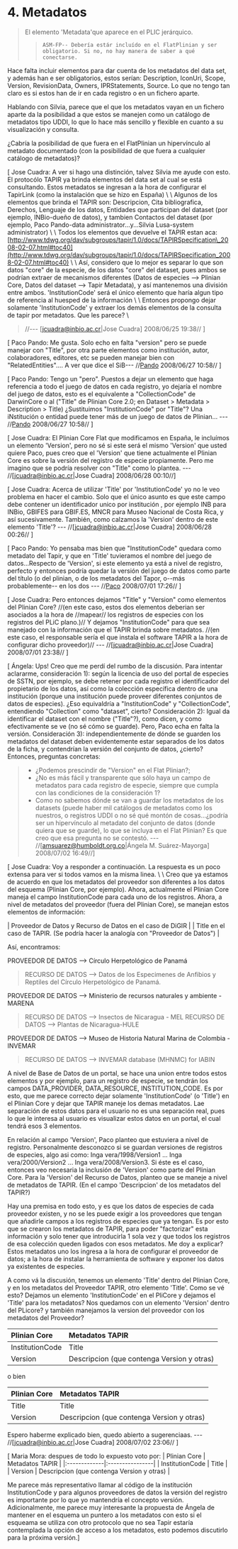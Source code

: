 # 4. Metadatos #

> El elemento 'Metadata'que aparece en el PLIC jerárquico.
> > `ASM-FP-- Debería estár incluído en el FlatPlinian y ser obligatorio. Si no, no hay manera de saber a qué conectarse.`

Hace falta incluir elementos para dar cuenta de los metadatos del data set, y además han e ser obligatorios, estos serían:  Description, IconUri, Scope, Version, RevisionData, Owners, IPRStatements, Source. Lo que no tengo tan claro es si estos han de ir en cada registro o en un fichero aparte.

Hablando con Silvia, parece que el que los metadatos vayan en un fichero aparte da la posibilidad a que estos se manejen como un catálogo de metadatos tipo UDDI, lo que lo hace más sencillo y flexible en cuanto a su visualización y consulta.

¿Cabría la posibilidad de que fuera en el FlatPlinian un hipervínculo al metadato documentado (con la posibilidad de que fuera a cualquier catálogo de metadatos)?

[ Jose Cuadra: A ver si hago una distinción, talvez Silvia me ayude con esto. El protocólo TAPIR ya brinda elementos del data set al cual se está consultando. Estos metadatos se ingresan a la hora de configurar el TapirLink (como la instalación que se hizo en España)
\\
\\
Algunos de los elementos que brinda el TAPIR son: Descripcion, Cita bibliografica, Derechos, Lenguaje de los datos, Entidades que participan del dataset (por ejemplo, INBio-dueño de datos), y tambien Contactos del dataset (por ejemplo, Paco Pando-data administrator...y...Silvia Lusa-system administrator)
\\
\\
Todos los elementos que devuelve el TAPIR estan aca:
[http://www.tdwg.org/dav/subgroups/tapir/1.0/docs/TAPIRSpecification\_2008-02-07.html#toc40](http://www.tdwg.org/dav/subgroups/tapir/1.0/docs/TAPIRSpecification_2008-02-07.html#toc40)
\\
\\
Así, considero que lo mejor es separar lo que son datos "core" de la especie,  de los datos "core" del dataset, pues ambos se podrían extraer de mecanismos diferentes (Datos de especies --> Plinian Core, Datos del dataset --> Tapir Metadata), y así mantenemos una división entre ambos. 'InstitutionCode' será el único elemento que haría algun tipo de referencia al huesped de la información
\\
\\
Entonces propongo dejar solamente 'InstitutionCode' y extraer los demás elementos de la consulta de tapir por metadatos. Que les parece?
\\

> //--- [jcuadra@inbio.ac.cr|Jose Cuadra] 2008/06/25 19:38//
]

[ Paco Pando:
Me gusta. Solo echo en falta "version" pero se puede manejar con "Title", por otra parte elementos como institución, autor, colaboradores, editores, etc se pueden manejar bien con  "RelatedEntities"…. A ver que dice el SiB--- //[Pando](Paco.md) 2008/06/27 10:58// ]

[ Paco Pando:
Tengo un "pero". Puestos a dejar un elemento que haga referencia a todo el juego de datos en cada registro, yo dejaría el nombre del juego de datos, esto es el equivalente a "CollectionCode" de DarwinCore o al ("Title" de Plinian Core 2.0; en Dataset > Metadata >  Description > Title) ¿Sustituimos "InstitutionCode" por "Title"? Una iNstitución o entidad puede tener más de un juego de datos de Plinian… --- //[Pando](Paco.md) 2008/06/27 10:58// ]

[ Jose Cuadra:
El Plinian Core Flat que modificamos en España, le incluímos un elemento 'Version', pero no sé si este será el mismo 'Version' que usted quiere Paco, pues creo que el 'Version' que tiene actualmente el Plinian Core es sobre la versión del registro de especie propiamente. Pero me imagino que se podría resolver con "Title" como lo plantea.  --- //[jcuadra@inbio.ac.cr|Jose Cuadra] 2008/06/28 00:10//]

[ Jose Cuadra:
Acerca de utilizar 'Title' por 'InstitutionCode' yo no le veo problema en hacer el cambio. Solo que el único asunto es que este campo debe contener un identificador unico por institución , por ejemplo INB para INBio, GBIFES para GBIF.ES, MNCR para Museo Nacional de Costa Rica, y así sucesivamente. También, como calzamos la 'Version' dentro de este elemento 'Title'?  --- //[jcuadra@inbio.ac.cr|Jose Cuadra] 2008/06/28 00:26// ]

[ Paco Pando:
Yo pensaba mas bien que "InstitutionCode" quedara como metadato del Tapir, y que en  'Title' tuvieramos el nombre del juego de datos...Respecto de 'Version', si este elemento ya está a nivel de registro, perfecto y entonces podría quedar la versión del juego de datos como parte del título (o del plinian, o de los metadatos del Tapor, o--más probablemente-- en los dos  --- //[Paco](Paco.md) 2008/07/01 17:26// ]

[ Jose Cuadra:
Pero entonces dejamos "Title" y "Version" como elementos del Plinian Core? //(en este caso, estos dos elementos deberian ser asociados a la hora de //mapear// los registros de especies con los registros del PLiC plano.)// Y dejamos "InstitutionCode" para que sea manejado con la información que el TAPIR brinda sobre metadatos. //(en este caso, el responsable sería el que instala el software TAPIR a la hora de configurar dicho proveedor)//     --- //[jcuadra@inbio.ac.cr|Jose Cuadra] 2008/07/01 23:38// ]

[ Ángela: Ups! Creo que me perdí del rumbo de la discusión. Para intentar aclararme, consideración 1): según la licencia de uso del portal de especies de SSTN, por ejemplo, se debe retener por cada registro el identificador del propietario de los datos, así como la colección específica dentro de una institución (porque una institución puede proveer diferentes conjuntos de datos de especies). ¿Eso equivaldría a "InstitutionCode" y "CollectionCode", entendiendo "Collection" como "dataset", cierto? Consideración 2): Igual da identificar el dataset con el nombre ("Title"?), como dicen, y como efectivamente se ve (no sé cómo se guarde). Pero, Paco echa en falta la versión. Consideración 3): independientemente de dónde se guarden los metadatos del dataset deben evidentemente estar separados de los datos de la ficha, y contendrían la versión del conjunto de datos, ¿cierto? Entonces, preguntas concretas:
> - ¿Podemos prescindir de "Version" en el Flat Plinian?;
> - ¿No es más fácil y transparente que sólo haya un campo de metadatos para cada registro de especie, siempre que cumpla con las condiciones de la consideración 1?
> - Como no sabemos dónde se van a guardar los metadatos de los datasets (puede haber mil catálogos de metadatos como los nuestros, o registros UDDI o no sé qué montón de cosas...¿podría ser un hipervínculo al metadato del conjunto de datos (donde quiera que se guarde), lo que se incluya en el Flat Plinian? Es que creo que esa pregunta no se contestó.
> --- //[amsuarez@humboldt.org.co|Ángela M. Suárez-Mayorga] 2008/07/02 16:49//]


[ Jose Cuadra: Voy a responder a continuación. La respuesta es un poco extensa para ver si todos vamos en la misma linea.
\\
\\
Creo que ya estamos de acuerdo en que los metadatos del proveedor son diferentes a los datos del esquema (Plinian Core, por ejemplo). Ahora, actualmente el Plinian Core maneja el campo InstitutionCode para cada uno de los registros. Ahora, a nivel de metadatos del proveedor (fuera del Plinian Core), se manejan estos elementos de información:

| Proveedor de Datos y Recurso de Datos en el caso de DiGIR |
| Title en el caso de TAPIR. (Se podría hacer la analogía con "Proveedor de Datos") |

Así, encontramos:

PROVEEDOR DE DATOS --> Círculo Herpetológico de Panamá
> RECURSO DE DATOS --> Datos de los Especimenes de Anfibios y Reptiles del Círculo Herpetológico de Panamá.

PROVEEDOR DE DATOS --> Ministerio de recursos naturales y ambiente - MARENA
> RECURSO DE DATOS --> Insectos de Nicaragua - MEL
> RECURSO DE DATOS --> Plantas de Nicaragua-HULE

PROVEEDOR DE DATOS --> Museo de Historia Natural Marina de Colombia - INVEMAR
> RECURSO DE DATOS --> INVEMAR database (MHNMC) for IABIN

A nivel de Base de Datos de un portal, se hace una union entre todos estos elementos y por ejemplo, para un registro de especie, se tendrán los campos DATA\_PROVIDER, DATA\_RESOURCE, INSTITUTION\_CODE. Es por esto, que me parece correcto dejar solamente 'InstitutionCode' (o 'Title') en el Plinian Core y dejar que TAPIR maneje los demas metadatos. Lae separación de estos datos para el usuario no es una separación real, pues lo que le interesa al usuario es visualizar estos datos en un portal, el cual tendrá esos 3 elementos.

En relación al campo 'Version', Paco planteo que estuviera a nivel de registro. Personalmente desconozco si se guardan versiones de registros de especies, algo asi como:  Inga vera/1998/Version1  ...  Inga vera/2000/Version2  ...  Inga vera/2008/Version3. Si éste es el caso, entonces veo necesaria la inclusión de 'Version' como parte del Plinian Core. Para la 'Version' del Recurso de Datos, planteo que se maneje a nivel de metadatos de TAPIR. (En el campo 'Descripcion' de los metadatos del TAPIR?)

Hay una premisa en todo esto, y es que los datos de especies de cada proveedor existen, y no se les puede exigir a los proveedores que tengan que añadirle campos a los registros de especies que ya tengan. Es por esto que se crearon los metadatos de TAPIR, para poder "factorizar" esta información y solo tener que introducirla 1 sola vez y que todos los registros de esa colección queden ligados con esos metadatos. Me doy a explicar? Estos metadatos uno los ingresa a la hora de configurar el proveedor de datos; a la hora de instalar la herramienta de software y exponer los datos ya existentes de especies.

A como vá la discusión, tenemos un elemento 'Title' dentro del Plinian Core, y en los metadatos del Proveedor TAPIR, otro elemento 'Title'.  Como se vé esto? Dejamos un elemento 'InstitutionCode' en el PliCore y dejamos el 'Title' para los metadatos? Nos quedamos con un elemento 'Version' dentro del PLicore? y también manejamos la version del proveedor con los metadatos del Proveedor?

| Plinian Core | Metadatos TAPIR |
|:-------------|:----------------|
| InstitutionCode | Title |
| Version      | Descripcion (que contenga Version y otras) |

o bien


| Plinian Core | Metadatos TAPIR |
|:-------------|:----------------|
| Title        | Title           |
| Version      | Descripcion (que contenga Version y otras) |

Espero haberme explicado bien, quedo abierto a sugerenciaas.  --- //[jcuadra@inbio.ac.cr|Jose Cuadra] 2008/07/02 23:06// ]

[ Maria Mora: despues de todo lo expuesto voto por:
| Plinian Core | Metadatos TAPIR |
|:-------------|:----------------|
| InstitutionCode | Title           |
| Version      | Descripcion (que contenga Version y otras) |

Me parece más representativo llamar al código de la institución InstitutionCode y para algunos proveedores de datos la versión del registro es importante por lo que yo mantendría el concepto versión. Adicionalmente, me parece muy interesante la propuesta de Ángela de mantener en el esquema un puntero a los metadatos con esto si el esqueama se utiliza con otro protocolo que no sea Tapir estaría contemplada la opción de acceso a los metadatos, esto podemos discutirlo para la próxima versión.]